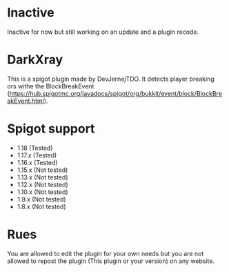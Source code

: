 # Inactive
Inactive for now but still working on an update and a plugin recode. 

# DarkXray

This is a spigot plugin made by DevJernejTDO. It detects player breaking ors withe the BlockBreakEvent (https://hub.spigotmc.org/javadocs/spigot/org/bukkit/event/block/BlockBreakEvent.html). 

# Spigot support
 - 1.18 (Tested)
 - 1.17.x (Tested)
 - 1.16.x (Tested)
 - 1.15.x (Not tested)
 - 1.13.x (Not tested)
 - 1.12.x (Not tested)
 - 1.10.x (Not tested)
 - 1.9.x (Not tested)
 - 1.8.x (Not tested)

# Rues
You are allowed to edit the plugin for your own needs but you are not allowed to repost the plugin (This plugin or your version) on any website.
